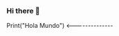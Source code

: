 ### Hi there 👋

<!--
**KeviinZyo/KeviinZyo** is a ✨ _special_ ✨ repository because its `README.md` (this file) appears on your GitHub profile.

Here are some ideas to get you started:

- 🔭 I’m currently working on improve my programming skills
- 🌱 I’m currently learning python
- 👯 I’m looking to collaborate on software companies
- 🤔 I’m looking for help with web development
- 💬 Ask me about chess and Mixed Martial Arts
- 📫 How to reach me: @kviin.08 on instagram
- 😄 Pronouns: ... Zyo
- ⚡ Fun fact: ... 4 years ago, I wanted to be an architect
------------> Print("Hola Mundo") <--------------
